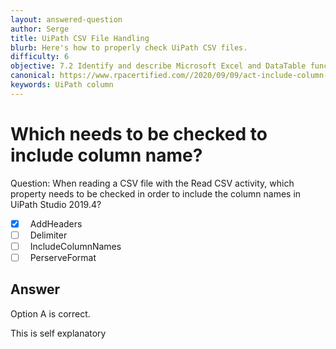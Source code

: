 ```yaml
---
layout: answered-question
author: Serge
title: UiPath CSV File Handling
blurb: Here's how to properly check UiPath CSV files.
difficulty: 6
objective: 7.2 Identify and describe Microsoft Excel and DataTable functions, and how Excel activities are used for data manipulation
canonical: https://www.rpacertified.com//2020/09/09/act-include-column-headers.html
keywords: UiPath column
---
```


<h1>Which needs to be checked to include column name?</h1>

Question:  When reading a CSV file with the Read CSV activity, which property needs to be checked in order to include the column names in UiPath Studio 2019.4?

 - [X] &nbsp;  AddHeaders
 - [ ] &nbsp;  Delimiter
 - [ ] &nbsp;  IncludeColumnNames
 - [ ] &nbsp;  PerserveFormat

## Answer

Option A is correct.

This is self explanatory

